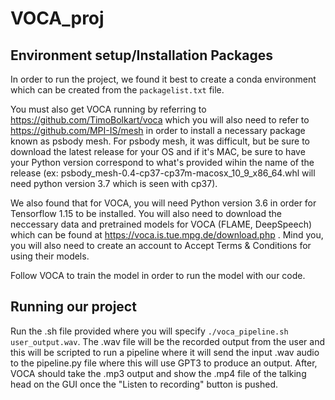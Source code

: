 # VOCA_proj

## Environment setup/Installation Packages
In order to run the project, we found it best to create a conda environment which can be created from the `packagelist.txt` file. 

You must also get VOCA running by referring to https://github.com/TimoBolkart/voca which you will also need to refer to https://github.com/MPI-IS/mesh in order to install a necessary package known as psbody mesh. For psbody mesh, it was difficult, but be sure to download the latest release for your OS and if it's MAC, be sure to have your Python version correspond to what's provided wihin the name of the release (ex: psbody_mesh-0.4-cp37-cp37m-macosx_10_9_x86_64.whl will need python version 3.7 which is seen with cp37).

We also found that for VOCA, you will need Python version 3.6 in order for Tensorflow 1.15 to be installed. You will also need to download the neccessary data and pretrained models for VOCA (FLAME, DeepSpeech) which can be found at https://voca.is.tue.mpg.de/download.php . Mind you, you will also need to create an account to Accept Terms & Conditions for using their models.

Follow VOCA to train the model in order to run the model with our code.

## Running our project

Run the .sh file provided where you will specify `./voca_pipeline.sh user_output.wav`. The .wav file will be the recorded output from the user and this will be scripted to run a pipeline where it will send the input .wav audio to the pipeline.py file where this will use GPT3 to produce an output. After, VOCA should take the .mp3 output and show the .mp4 file of the talking head on the GUI once the "Listen to recording" button is pushed.
